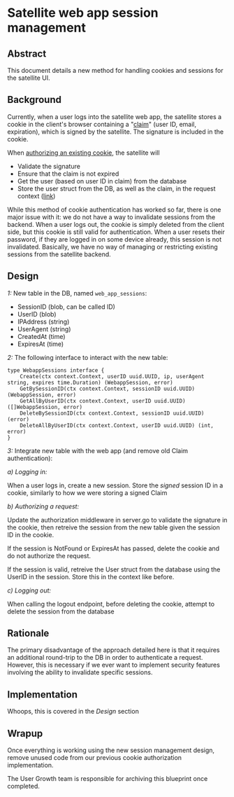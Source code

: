 # Satellite web app session management 

## Abstract

This document details a new method for handling cookies and sessions for the satellite UI.

## Background

Currently, when a user logs into the satellite web app, the satellite stores a cookie in the client's browser containing a "[claim](https://github.com/storj/storj/blob/ee7f0d3a2ae71965c6e69baf61e4e7d1e967291c/satellite/console/consoleauth/claims.go#L17)" (user ID, email, expiration), which is signed by the satellite. The signature is included in the cookie.

When [authorizing an existing cookie](https://github.com/storj/storj/blob/ee7f0d3a2ae71965c6e69baf61e4e7d1e967291c/satellite/console/service.go#L1963), the satellite will 

* Validate the signature
* Ensure that the claim is not expired
* Get the user (based on user ID in claim) from the database
* Store the user struct from the DB, as well as the claim, in the request context ([link](https://github.com/storj/storj/blob/ee7f0d3a2ae71965c6e69baf61e4e7d1e967291c/satellite/console/auth.go#L54))

While this method of cookie authentication has worked so far, there is one major issue with it: we do not have a way to invalidate sessions from the backend. When a user logs out, the cookie is simply deleted from the client side, but this cookie is still valid for authentication. When a user resets their password, if they are logged in on some device already, this session is not invalidated. Basically, we have no way of managing or restricting existing sessions from the satellite backend. 

## Design

*1:* New table in the DB, named `web_app_sessions`:

* SessionID (blob, can be called ID)
* UserID (blob)
* IPAddress (string)
* UserAgent (string)
* CreatedAt (time)
* ExpiresAt (time)

*2:* The following interface to interact with the new table:

```
type WebappSessions interface {
    Create(ctx context.Context, userID uuid.UUID, ip, userAgent string, expires time.Duration) (WebappSession, error)
	GetBySessionID(ctx context.Context, sessionID uuid.UUID) (WebappSession, error)
	GetAllByUserID(ctx context.Context, userID uuid.UUID) ([]WebappSession, error)
    DeleteBySessionID(ctx context.Context, sessionID uuid.UUID) (error)
    DeleteAllByUserID(ctx context.Context, userID uuid.UUID) (int, error)
}

```

*3:* Integrate new table with the web app (and remove old Claim authentication):

*a) Logging in:*

When a user logs in, create a new session. Store the _signed_ session ID in a cookie, similarly to how we were storing a signed Claim

*b) Authorizing a request:*

Update the authorization middleware in server.go to validate the signature in the cookie, then retreive the session from the new table given the session ID in the cookie.

If the session is NotFound or ExpiresAt has passed, delete the cookie and do not authorize the request.

If the session is valid, retreive the User struct from the database using the UserID in the session. Store this in the context like before.

*c) Logging out:*

When calling the logout endpoint, before deleting the cookie, attempt to delete the session from the database


## Rationale

The primary disadvantage of the approach detailed here is that it requires an additional round-trip to the DB in order to authenticate a request. However, this is necessary if we ever want to implement security features involving the ability to invalidate specific sessions.

## Implementation

Whoops, this is covered in the *Design* section

## Wrapup

Once everything is working using the new session management design, remove unused code from our previous cookie authorization implementation.

The User Growth team is responsible for archiving this blueprint once completed.

